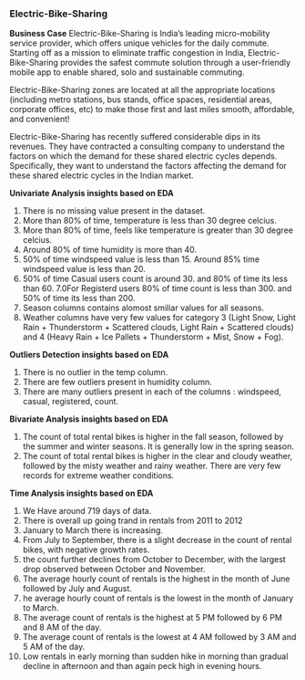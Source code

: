 ### Electric-Bike-Sharing

**Business Case**
Electric-Bike-Sharing is India’s leading micro-mobility service provider, which offers unique vehicles for the daily commute. Starting off as a mission to eliminate traffic congestion in India, Electric-Bike-Sharing provides the safest commute solution through a user-friendly mobile app to enable shared, solo and sustainable commuting.

Electric-Bike-Sharing zones are located at all the appropriate locations (including metro stations, bus stands, office spaces, residential areas, corporate offices, etc) to make those first and last miles smooth, affordable, and convenient!

Electric-Bike-Sharing has recently suffered considerable dips in its revenues. They have contracted a consulting company to understand the factors on which the demand for these shared electric cycles depends. Specifically, they want to understand the factors affecting the demand for these shared electric cycles in the Indian market.

**Univariate Analysis insights based on EDA**
  1. There is no missing value present in the dataset.
  2. More than 80% of time, temperature is less than 30 degree celcius.
  3. More than 80% of time, feels like temperature is greater than 30 degree celcius.
  4. Around 80% of time humidity is more than 40.
  5. 50% of time windspeed value is less than 15. Around 85% time windspeed value is less than 20.
  6. 50% of time Casual users count is around 30. and 80% of time its less than 60.
  7.0For Registerd users 80% of time count is less than 300. and 50% of time its less than 200.
  8. Season columns contains alomost smiliar values for all seasons.
  9. Weather columns have very few values for category 3 (Light Snow, Light Rain + Thunderstorm + Scattered clouds, Light Rain + Scattered clouds) and 4 (Heavy Rain + Ice Pallets + Thunderstorm + Mist, Snow + Fog).


**Outliers Detection insights based on EDA**
  1. There is no outlier in the temp column.
  2. There are few outliers present in humidity column.
  3. There are many outliers present in each of the columns : windspeed, casual, registered, count.


**Bivariate Analysis insights based on EDA**
  1. The count of total rental bikes is higher in the fall season, followed by the summer and winter seasons. It is generally low in the spring season.
  2. The count of total rental bikes is higher in the clear and cloudy weather, followed by the misty weather and rainy weather. There are very few records for extreme weather conditions.


**Time Analysis insights based on EDA**
  1. We Have around 719 days of data.
  2. There is overall up going trand in rentals from 2011 to 2012
  3. January to March there is increasing.
  4. From July to September, there is a slight decrease in the count of rental bikes, with negative growth rates.
  5. the count further declines from October to December, with the largest drop observed between October and November.
  6. The average hourly count of rentals is the highest in the month of June followed by July and August.
  7. he average hourly count of rentals is the lowest in the month of January to March.
  8. The average count of rentals is the highest at 5 PM followed by 6 PM and 8 AM of the day.
  9. The average count of rentals is the lowest at 4 AM followed by 3 AM and 5 AM of the day.
  10. Low rentals in early morning than sudden hike in morning than gradual decline in afternoon and than again peck high in evening hours.
